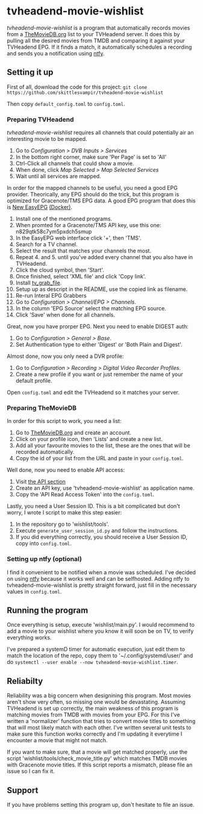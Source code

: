 # tvheadend-movie-wishlist
*tvheadend-movie-wishlist* is a program that automatically records movies from a [TheMovieDB.org](https://themoviedb.org) list to your TVHeadend server.
It does this by pulling all the desired movies from TMDB and comparing it against your TVHeadend EPG. If it finds a match, it automatically schedules a recording and sends you a notification using [ntfy](https://ntfy.sh).

## Setting it up

First of all, download the code for this project:
`git clone https://github.com/skittlesvampir/tvheadend-movie-wishlist`

Then copy `default_config.toml` to `config.toml`.

### Preparing TVHeadend

*tvheadend-movie-wishlist* requires all channels that could potentially air an interesting movie to be mapped.

1. Go to *Configuration > DVB Inputs > Services*
2. In the bottom right corner, make sure 'Per Page' is set to 'All'
3. Ctrl-Click all channels that could show a movie.
4. When done, click *Map Selected > Map Selected Services*
5. Wait until all services are mapped.

In order for the mapped channels to be useful, you need a good EPG provider. Theorically, any EPG should do the trick, but this program is optimized for Gracenote/TMS EPG data. A good EPG program that does this is [New EasyEPG](https://github.com/sunsettrack4/script.service.easyepg-lite#easyepg-lite) [(Docker)](https://github.com/DeBaschdi/docker.new-easyepg).

1. Install one of the mentioned programs.
2. When promted for a Gracenote/TMS API key, use this one: n829qtk58c7ym5pxdch5smup
3. In the EasyEPG web interface click '+', then 'TMS'.
4. Search for a TV channel.
5. Select the result that matches your channels the most.
6. Repeat 4. and 5. until you've added every channel that you also have in TVHeadend.
7. Click the cloud symbol, then 'Start'.
8. Once finished, select 'XML file' and click 'Copy link'.
9. Install [tv_grab_file](https://github.com/b-jesch/tv_grab_file).
10. Setup up as descript in the README, use the copied link as filename.
11. Re-run Interal EPG Grabbers
12. Go to *Configuration > Channel/EPG > Channels*.
13. In the column 'EPG Source' select the matching EPG source.
14. Click 'Save' when done for all channels.

Great, now you have prorper EPG. Next you need to enable DIGEST auth:
1. Go to *Configuration > General > Base*.
2. Set Authentication type to either 'Digest' or 'Both Plain and Digest'.

Almost done, now you only need a DVR profile:
1. Go to *Configuration > Recording > Digital Video Recorder Profiles*.
2. Create a new profile if you want or just remember the name of your default profile.

Open `config.toml` and edit the TVHeadend so it matches your server.

### Preparing TheMovieDB
In order for this script to work, you need a list:
1. Go to [TheMovieDB.org](https://www.themoviedb.org) and create an account.
2. Click on your profile icon, then 'Lists' and create a new list.
3. Add all your favourite movies to the list, these are the ones that will be recorded automatically.
4. Copy the id of your list from the URL and paste in your `config.toml`.

Well done, now you need to enable API access:
1. Visit [the API section](https://www.themoviedb.org/settings/api)
2. Create an API key, use 'tvheadend-movie-wishlist' as application name.
3. Copy the 'API Read Access Token' into the `config.toml`.

Lastly, you need a User Session ID. This is a bit complicated but don't worry, I wrote I script to make this step easier:
1. In the repository go to 'wishlist/tools'.
2. Execute `generate_user_session_id.py` and follow the instructions.
3. If you did everything correctly, you should receive a User Session ID, copy into `config.toml`.

### Setting up ntfy (optional)
I find it convenient to be notified when a movie was scheduled. I've decided on using [ntfy](https://ntfy.sh) because it works well and can be selfhosted. Adding ntfy to tvheadend-movie-wishlist is pretty straight forward, just fill in the necessary values in `config.toml`.

## Running the program
Once everything is setup, execute 'wishlist/main.py'. I would recommend to add a movie to your wishlist where you know it will soon be on TV, to verify everything works.

I've prepared a systemD timer for automatic execution, just edit them to match the location of the repo, copy them to '~/.config/systemd/user/' and do `systemctl --user enable --now tvheadend-movie-wishlist.timer`.

## Reliabilty
Reliability was a big concern when designining this program. Most movies aren't show very often, so missing one would be devastating. Assuming TVHeadend is set up correctly, the main weakness of this program is matching movies from TMDB with movies from your EPG. For this I've written a 'normalizer' function that tries to convert movie titles to something that will most likely match with each other. I've written several unit tests to make sure this function works correctly and I'm updating it everytime I encounter a movie that might not match.

If you want to make sure, that a movie will get matched properly, use the script 'wishlist/tools/check_movie_title.py' which matches TMDB movies with Gracenote movie titles. If this script reports a mismatch, please file an issue so I can fix it.

## Support
If you have problems setting this program up, don't hesitate to file an issue.
